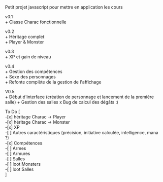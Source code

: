 Petit projet javascript pour mettre en application les cours

v0.1  
    + Classe Charac fonctionnelle  

v0.2  
    + Héritage complet  
    + Player & Monster  

v0.3  
    + XP et gain de niveau  
    
v0.4  
    + Gestion des compétences  
    + Sexe des personnages  
    + Refonte complète de la gestion de l'affichage  

V0.5  
    + Début d'interface (création de personnage et lancement de la première salle)
    + Gestion des salles
    x Bug de calcul des dégâts :(

To Do
    [   
       -[x] héritage Charac -> Player  
       -[x] héritage Charac -> Monster  
       -[x] XP  
       -[ ] Autres caractéristiques (précision, initiative calculée, intelligence, mana ?)  
       -[x] Compétences  
       -[ ] Armes  
       -[ ] Armures  
       -[ ] Salles  
       -[ ] loot Monsters  
       -[ ] loot Salles  
    ]